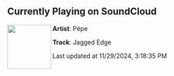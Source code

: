 ## Currently Playing on SoundCloud

[<img align="left" width="100" src="https://i1.sndcdn.com/artworks-7ZDoD4q1uktl-0-t500x500.png">](https://soundcloud.com/pepe108923/jagged-edge)

**Artist**: Pépe 

**Track**: Jagged Edge

Last updated at 11/29/2024, 3:18:35 PM

